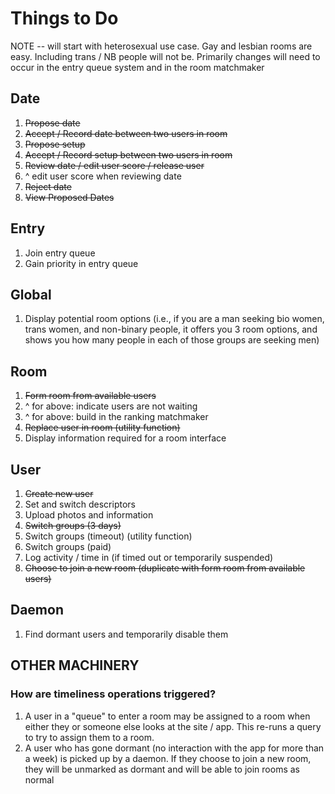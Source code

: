# Things to Do
NOTE -- will start with heterosexual use case. 
Gay and lesbian rooms are easy. Including trans / NB
people will not be.
Primarily changes will need to occur in the entry queue
system and in the room matchmaker

## Date
1. ~~Propose date~~
2. ~~Accept / Record date between two users in room~~
3. ~~Propose setup~~
4. ~~Accept / Record setup between two users in room~~
5. ~~Review date / edit user score / release user~~
6. ^ edit user score when reviewing date
6. ~~Reject date~~
7. ~~View Proposed Dates~~

## Entry
1. Join entry queue
2. Gain priority in entry queue

## Global
1. Display potential room options (i.e., if you are a man seeking bio women,
trans women, and non-binary people, it offers you 3 room options, and
shows you how many people in each of those groups are seeking men)

## Room
1. ~~Form room from available users~~
2. ^ for above: indicate users are not waiting
3. ^ for above: build in the ranking matchmaker
2. ~~Replace user in room (utility function)~~
3. Display information required for a room interface

## User
1. ~~Create new user~~
2. Set and switch descriptors
2. Upload photos and information
3. ~~Switch groups (3 days)~~
4. Switch groups (timeout) (utility function)
5. Switch groups (paid)
6. Log activity / time in (if timed out or temporarily suspended)
9. ~~Choose to join a new room (duplicate with form room from available users)~~

## Daemon
1. Find dormant users and temporarily disable them

## OTHER MACHINERY
### How are timeliness operations triggered?
1. A user in a "queue" to enter a room may be assigned to a room when either they
or someone else looks at the site / app. This re-runs a query to try to assign
them to a room.
2. A user who has gone dormant (no interaction with the app for more than a week) is
picked up by a daemon. If they choose to join a new room, they will be unmarked as dormant
and will be able to join rooms as normal